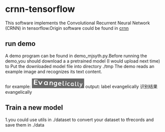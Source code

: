 # crnn-tensorflow
This software implements the Convolutional Recurrent Neural Network (CRNN) in tensorflow.Origin software could be found in [crnn](https://github.com/bgshih/crnn)

## run demo

A demo program can be found in demo_mjsyth.py.Before running the demo,you should download a a pretrained model (I would upload next time) to Put the downloaded model file into directory ./tmp
The demo reads an example image and recognizes its text content.

for example:
![demo](https://github.com/AimeeKing/crnn-tensorflow/blob/master/demo/1_Evangelically_26825.jpg?raw=true)
output:
label evangelically
识别结果 evangelically

## Train a new model

1.you could use utils in ./dataset to convert your dataset to tfrecords and save them in ./data

